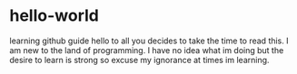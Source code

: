 # hello-world
learning github guide
hello to all you decides to take the time to read this. I am new to the land of programming. I have no idea what im doing but the desire to learn is strong so excuse my ignorance at times im learning.
